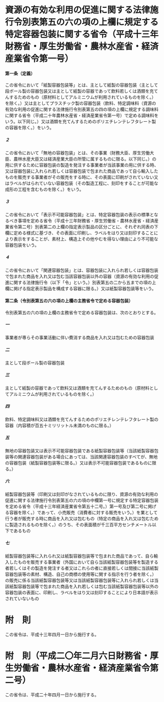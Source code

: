 # 資源の有効な利用の促進に関する法律施行令別表第五の六の項の上欄に規定する特定容器包装に関する省令（平成十三年財務省・厚生労働省・農林水産省・経済産業省令第一号）
#### 第一条（定義）
この省令において「紙製容器包装等」とは、主として紙製の容器包装（主として段ボール製の容器包装又は主として紙製の容器であって飲料若しくは酒類を充てんするためのもの（原材料としてアルミニウムが利用されているものを除く。）を除く。）又は主としてプラスチック製の容器包装（飲料、特定調味料（資源の有効な利用の促進に関する法律施行令別表第五の四の項の上欄に規定する調味料に関する省令（平成二十年農林水産省・経済産業省令第一号）で定める調味料をいう。以下同じ。）又は酒類を充てんするためのポリエチレンテレフタレート製の容器を除く。）をいう。
##### ２
この省令において「無地の容器包装」とは、その事業（財務大臣、厚生労働大臣、農林水産大臣又は経済産業大臣の所管に属するものに限る。以下同じ。）の用に供するために容器包装の製造を発注する事業者が当該事業の用に供する時、又は容器包装に入れられ若しくは容器包装で包まれた商品であって自ら輸入したものを販売する事業者がその販売をする時に、その表面に印刷がされていない又はラベルがはられていない容器包装（その製造工程に、刻印をすることが可能な成形の工程を含むものを除く。）をいう。
##### ３
この省令において「表示不可能容器包装」とは、特定容器包装の表示の標準となるべき事項を定める省令（平成十三年財務省・厚生労働省・農林水産省・経済産業省令第二号）別表第二の上欄の指定表示製品の区分ごとに、それぞれ同表の下欄に定める様式に基づき、その表面に印刷し、ラベルをはり又は刻印することにより表示をすることが、素材上、構造上その他やむを得ない理由により不可能な容器包装をいう。
##### ４
この省令において「関連容器包装」とは、容器包装に入れられ若しくは容器包装で包まれた商品を入れ又は包む当該容器包装以外の容器（資源の有効な利用の促進に関する法律施行令（以下「令」という。）別表第五の二から五までの項の上欄に掲げる指定表示製品を構成する容器に限る。）又は紙製容器包装等をいう。
#### 第二条（令別表第五の六の項の上欄の主務省令で定める容器包装）
令別表第五の六の項の上欄の主務省令で定める容器包装は、次のとおりとする。
##### 一
事業者が専らその事業活動に伴い費消する商品を入れ又は包むための容器包装
##### 二
主として段ボール製の容器包装
##### 三
主として紙製の容器であって飲料又は酒類を充てんするためのもの（原材料としてアルミニウムが利用されているものを除く。）
##### 四
飲料、特定調味料又は酒類を充てんするためのポリエチレンテレフタレート製の容器（内容積が百五十ミリリットル未満のものに限る。）
##### 五
無地の容器包装又は表示不可能容器包装である紙製容器包装等（当該紙製容器包装等の関連容器包装がある場合にあっては、当該関連容器包装のすべてが、無地の容器包装（紙製容器包装等に限る。）又は表示不可能容器包装であるものに限る。）
##### 六
紙製容器包装等（印刷又は刻印がなされているものに限り、資源の有効な利用の促進に関する法律施行令別表第五の六の項の中欄第一号に規定する特定容器包装を定める省令（平成十三年経済産業省令第五十二号。）第一号及び第二号に掲げる容器を除く。）であって、小売販売（消費者に対する販売をいう。）を業として行う者が販売する時に商品を入れ又は包むもの（特定の商品を入れ又は包むために製造されるものを除く。）のうち、その表面積が千三百平方センチメートル以下であるもの
##### 七
紙製容器包装等に入れられ又は紙製容器包装等で包まれた商品であって、自ら輸入したものを販売する事業者（外国において自ら当該紙製容器包装等を製造する者若しくはその製造を発注する者又はこれらの者に直接若しくは間接に当該紙製容器包装等の素材、構造、自己の商標の使用等に関する指示を行う者を除く。）の販売に係る当該紙製容器包装等又は当該紙製容器包装等に入れられ若しくは当該紙製容器包装等で包まれた商品を入れ若しくは包む当該紙製容器包装等以外の容器包装の表面に、印刷し、ラベルをはり又は刻印することにより日本語が表示されていないもの
# 附　則
この省令は、平成十三年四月一日から施行する。
# 附　則（平成二〇年二月六日財務省・厚生労働省・農林水産省・経済産業省令第二号）
この省令は、平成二十年四月一日から施行する。
